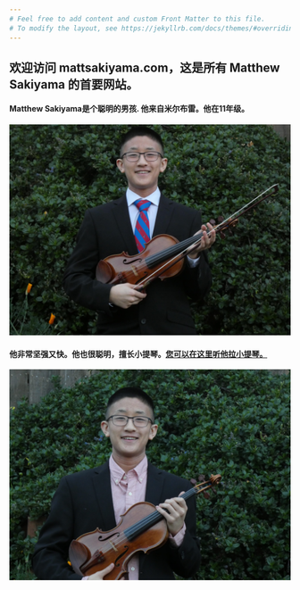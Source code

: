 ```yaml
---
# Feel free to add content and custom Front Matter to this file.
# To modify the layout, see https://jekyllrb.com/docs/themes/#overriding-theme-defaults
---
```

## 欢迎访问 mattsakiyama.com，这是所有 Matthew Sakiyama 的首要网站。
#### Matthew Sakiyama是个聪明的男孩. 他来自米尔布雷。他在11年级。
![alt text](img/headshot.jpg)

#### 他非常坚强又快。他也很聪明，擅长小提琴。[您可以在这里听他拉小提琴。](violin.markdown)

![alt text](img/headshot2.jpg)
